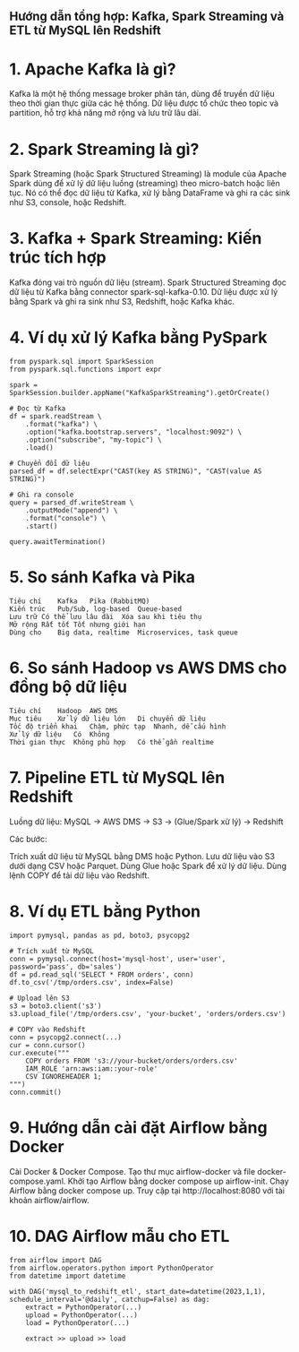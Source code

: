 

## Hướng dẫn tổng hợp: Kafka, Spark Streaming và ETL từ MySQL lên Redshift
# 1. Apache Kafka là gì?
Kafka là một hệ thống message broker phân tán, dùng để truyền dữ liệu theo thời gian thực giữa các hệ thống. Dữ liệu được tổ chức theo topic và partition, hỗ trợ khả năng mở rộng và lưu trữ lâu dài.
# 2. Spark Streaming là gì?
Spark Streaming (hoặc Spark Structured Streaming) là module của Apache Spark dùng để xử lý dữ liệu luồng (streaming) theo micro-batch hoặc liên tục. Nó có thể đọc dữ liệu từ Kafka, xử lý bằng DataFrame và ghi ra các sink như S3, console, hoặc Redshift.
# 3. Kafka + Spark Streaming: Kiến trúc tích hợp

Kafka đóng vai trò nguồn dữ liệu (stream).
Spark Structured Streaming đọc dữ liệu từ Kafka bằng connector spark-sql-kafka-0.10.
Dữ liệu được xử lý bằng Spark và ghi ra sink như S3, Redshift, hoặc Kafka khác.
# 4. Ví dụ xử lý Kafka bằng PySpark

```
from pyspark.sql import SparkSession
from pyspark.sql.functions import expr

spark = SparkSession.builder.appName("KafkaSparkStreaming").getOrCreate()

# Đọc từ Kafka
df = spark.readStream \
    .format("kafka") \
    .option("kafka.bootstrap.servers", "localhost:9092") \
    .option("subscribe", "my-topic") \
    .load()

# Chuyển đổi dữ liệu
parsed_df = df.selectExpr("CAST(key AS STRING)", "CAST(value AS STRING)")

# Ghi ra console
query = parsed_df.writeStream \
    .outputMode("append") \
    .format("console") \
    .start()

query.awaitTermination()
```

# 5. So sánh Kafka và Pika
```
Tiêu chí	Kafka	Pika (RabbitMQ)
Kiến trúc	Pub/Sub, log-based	Queue-based
Lưu trữ	Có thể lưu lâu dài	Xóa sau khi tiêu thụ
Mở rộng	Rất tốt	Tốt nhưng giới hạn
Dùng cho	Big data, realtime	Microservices, task queue
```

# 6. So sánh Hadoop vs AWS DMS cho đồng bộ dữ liệu
```
Tiêu chí	Hadoop	AWS DMS
Mục tiêu	Xử lý dữ liệu lớn	Di chuyển dữ liệu
Tốc độ triển khai	Chậm, phức tạp	Nhanh, dễ cấu hình
Xử lý dữ liệu	Có	Không
Thời gian thực	Không phù hợp	Có thể gần realtime
```

# 7. Pipeline ETL từ MySQL lên Redshift
Luồng dữ liệu:
MySQL → AWS DMS → S3 → (Glue/Spark xử lý) → Redshift


Các bước:

Trích xuất dữ liệu từ MySQL bằng DMS hoặc Python.
Lưu dữ liệu vào S3 dưới dạng CSV hoặc Parquet.
Dùng Glue hoặc Spark để xử lý dữ liệu.
Dùng lệnh COPY để tải dữ liệu vào Redshift.
# 8. Ví dụ ETL bằng Python
```
import pymysql, pandas as pd, boto3, psycopg2

# Trích xuất từ MySQL
conn = pymysql.connect(host='mysql-host', user='user', password='pass', db='sales')
df = pd.read_sql('SELECT * FROM orders', conn)
df.to_csv('/tmp/orders.csv', index=False)

# Upload lên S3
s3 = boto3.client('s3')
s3.upload_file('/tmp/orders.csv', 'your-bucket', 'orders/orders.csv')

# COPY vào Redshift
conn = psycopg2.connect(...)
cur = conn.cursor()
cur.execute("""
    COPY orders FROM 's3://your-bucket/orders/orders.csv'
    IAM_ROLE 'arn:aws:iam::your-role'
    CSV IGNOREHEADER 1;
""")
conn.commit()
```

# 9. Hướng dẫn cài đặt Airflow bằng Docker

Cài Docker & Docker Compose.
Tạo thư mục airflow-docker và file docker-compose.yaml.
Khởi tạo Airflow bằng docker compose up airflow-init.
Chạy Airflow bằng docker compose up.
Truy cập tại http://localhost:8080 với tài khoản airflow/airflow.
# 10. DAG Airflow mẫu cho ETL
```
from airflow import DAG
from airflow.operators.python import PythonOperator
from datetime import datetime

with DAG('mysql_to_redshift_etl', start_date=datetime(2023,1,1), schedule_interval='@daily', catchup=False) as dag:
    extract = PythonOperator(...)
    upload = PythonOperator(...)
    load = PythonOperator(...)

    extract >> upload >> load
```
